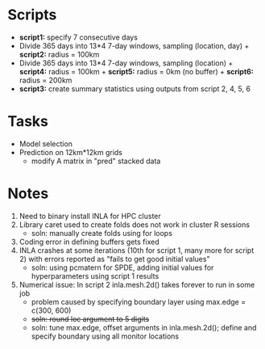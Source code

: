 # Scripts
- **script1:** specify 7 consecutive days
- Divide 365 days into 13*4 7-day windows, sampling (location, day)
       + **script2:** radius = 100km
- Divide 365 days into 13*4 7-day windows, sampling (location)
       + **script4:** radius = 100km
       + **script5:** radius = 0km (no buffer)
       + **script6:** radius = 200km
- **script3:** create summary statistics using outputs from script 2, 4, 5, 6

# Tasks
- Model selection
- Prediction on 12km*12km grids
     - modify A matrix in "pred" stacked data

# Notes
1. Need to binary install INLA for HPC cluster
2. Library caret used to create folds does not work in cluster R sessions
   - soln: manually create folds using for loops
3. Coding error in defining buffers gets fixed
4. INLA crashes at some iterations (10th for script 1, many more for script 2) with errors reported as "fails to get good initial values"
   - soln: using pcmatern for SPDE, adding initial values for hyperparameters using script 1 results
6. Numerical issue: In script 2 inla.mesh.2d() takes forever to run in some job
   - problem caused by specifying boundary layer using max.edge = c(300, 600)
   - ~~soln: round loc argument to 5 digits~~
   - soln: tune max.edge, offset arguments in inla.mesh.2d(); define and specify boundary using all monitor locations


